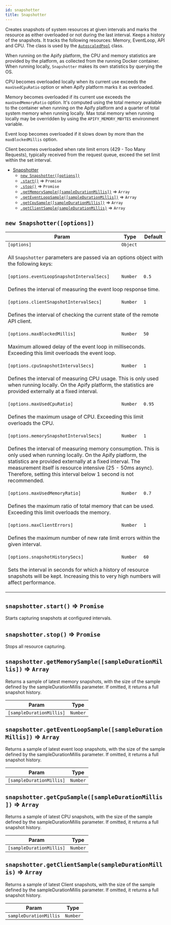 ```yaml
---
id: snapshotter
title: Snapshotter
---
```


<a name="Snapshotter"></a>

Creates snapshots of system resources at given intervals and marks the resource
as either overloaded or not during the last interval. Keeps a history of the snapshots.
It tracks the following resources: Memory, EventLoop, API and CPU.
The class is used by the [`AutoscaledPool`](autoscaledpool) class.

When running on the Apify platform, the CPU and memory statistics are provided by the platform,
as collected from the running Docker container. When running locally, `Snapshotter`
makes its own statistics by querying the OS.

CPU becomes overloaded locally when its current use exceeds the `maxUsedCpuRatio` option or
when Apify platform marks it as overloaded.

Memory becomes overloaded if its current use exceeds the `maxUsedMemoryRatio` option.
It's computed using the total memory available to the container when running on
the Apify platform and a quarter of total system memory when running locally.
Max total memory when running locally may be overridden by using the `APIFY_MEMORY_MBYTES`
environment variable.

Event loop becomes overloaded if it slows down by more than the `maxBlockedMillis` option.

Client becomes overloaded when rate limit errors (429 - Too Many Requests),
typically received from the request queue, exceed the set limit within the set interval.

- [Snapshotter](snapshotter)
  - [`new Snapshotter([options])`](#new_Snapshotter_new)
  - [`.start()`](#Snapshotter+start) ⇒ `Promise`
  - [`.stop()`](#Snapshotter+stop) ⇒ `Promise`
  - [`.getMemorySample([sampleDurationMillis])`](#Snapshotter+getMemorySample) ⇒ `Array`
  - [`.getEventLoopSample([sampleDurationMillis])`](#Snapshotter+getEventLoopSample) ⇒ `Array`
  - [`.getCpuSample([sampleDurationMillis])`](#Snapshotter+getCpuSample) ⇒ `Array`
  - [`.getClientSample(sampleDurationMillis)`](#Snapshotter+getClientSample) ⇒ `Array`

<a name="new_Snapshotter_new"></a>

## `new Snapshotter([options])`

<table>
<thead>
<tr>
<th>Param</th><th>Type</th><th>Default</th>
</tr>
</thead>
<tbody>
<tr>
<td><code>[options]</code></td><td><code>Object</code></td><td></td>
</tr>
<tr>
<td colspan="3"><p>All <code>Snapshotter</code> parameters are passed
  via an options object with the following keys:</p>
</td></tr><tr>
<td><code>[options.eventLoopSnapshotIntervalSecs]</code></td><td><code>Number</code></td><td><code>0.5</code></td>
</tr>
<tr>
<td colspan="3"><p>Defines the interval of measuring the event loop response time.</p>
</td></tr><tr>
<td><code>[options.clientSnapshotIntervalSecs]</code></td><td><code>Number</code></td><td><code>1</code></td>
</tr>
<tr>
<td colspan="3"><p>Defines the interval of checking the current state
  of the remote API client.</p>
</td></tr><tr>
<td><code>[options.maxBlockedMillis]</code></td><td><code>Number</code></td><td><code>50</code></td>
</tr>
<tr>
<td colspan="3"><p>Maximum allowed delay of the event loop in milliseconds.
  Exceeding this limit overloads the event loop.</p>
</td></tr><tr>
<td><code>[options.cpuSnapshotIntervalSecs]</code></td><td><code>Number</code></td><td><code>1</code></td>
</tr>
<tr>
<td colspan="3"><p>Defines the interval of measuring CPU usage.
  This is only used when running locally. On the Apify platform,
  the statistics are provided externally at a fixed interval.</p>
</td></tr><tr>
<td><code>[options.maxUsedCpuRatio]</code></td><td><code>Number</code></td><td><code>0.95</code></td>
</tr>
<tr>
<td colspan="3"><p>Defines the maximum usage of CPU.
  Exceeding this limit overloads the CPU.</p>
</td></tr><tr>
<td><code>[options.memorySnapshotIntervalSecs]</code></td><td><code>Number</code></td><td><code>1</code></td>
</tr>
<tr>
<td colspan="3"><p>Defines the interval of measuring memory consumption.
  This is only used when running locally. On the Apify platform,
  the statistics are provided externally at a fixed interval.
  The measurement itself is resource intensive (25 - 50ms async).
  Therefore, setting this interval below 1 second is not recommended.</p>
</td></tr><tr>
<td><code>[options.maxUsedMemoryRatio]</code></td><td><code>Number</code></td><td><code>0.7</code></td>
</tr>
<tr>
<td colspan="3"><p>Defines the maximum ratio of total memory that can be used.
  Exceeding this limit overloads the memory.</p>
</td></tr><tr>
<td><code>[options.maxClientErrors]</code></td><td><code>Number</code></td><td><code>1</code></td>
</tr>
<tr>
<td colspan="3"><p>Defines the maximum number of new rate limit errors within
  the given interval.</p>
</td></tr><tr>
<td><code>[options.snapshotHistorySecs]</code></td><td><code>Number</code></td><td><code>60</code></td>
</tr>
<tr>
<td colspan="3"><p>Sets the interval in seconds for which a history of resource snapshots
  will be kept. Increasing this to very high numbers will affect performance.</p>
</td></tr></tbody>
</table>
<a name="Snapshotter+start"></a>

## `snapshotter.start()` ⇒ `Promise`

Starts capturing snapshots at configured intervals.

<a name="Snapshotter+stop"></a>

## `snapshotter.stop()` ⇒ `Promise`

Stops all resource capturing.

<a name="Snapshotter+getMemorySample"></a>

## `snapshotter.getMemorySample([sampleDurationMillis])` ⇒ `Array`

Returns a sample of latest memory snapshots, with the size of the sample defined
by the sampleDurationMillis parameter. If omitted, it returns a full snapshot history.

<table>
<thead>
<tr>
<th>Param</th><th>Type</th>
</tr>
</thead>
<tbody>
<tr>
<td><code>[sampleDurationMillis]</code></td><td><code>Number</code></td>
</tr>
<tr>
</tr></tbody>
</table>
<a name="Snapshotter+getEventLoopSample"></a>

## `snapshotter.getEventLoopSample([sampleDurationMillis])` ⇒ `Array`

Returns a sample of latest event loop snapshots, with the size of the sample defined
by the sampleDurationMillis parameter. If omitted, it returns a full snapshot history.

<table>
<thead>
<tr>
<th>Param</th><th>Type</th>
</tr>
</thead>
<tbody>
<tr>
<td><code>[sampleDurationMillis]</code></td><td><code>Number</code></td>
</tr>
<tr>
</tr></tbody>
</table>
<a name="Snapshotter+getCpuSample"></a>

## `snapshotter.getCpuSample([sampleDurationMillis])` ⇒ `Array`

Returns a sample of latest CPU snapshots, with the size of the sample defined
by the sampleDurationMillis parameter. If omitted, it returns a full snapshot history.

<table>
<thead>
<tr>
<th>Param</th><th>Type</th>
</tr>
</thead>
<tbody>
<tr>
<td><code>[sampleDurationMillis]</code></td><td><code>Number</code></td>
</tr>
<tr>
</tr></tbody>
</table>
<a name="Snapshotter+getClientSample"></a>

## `snapshotter.getClientSample(sampleDurationMillis)` ⇒ `Array`

Returns a sample of latest Client snapshots, with the size of the sample defined
by the sampleDurationMillis parameter. If omitted, it returns a full snapshot history.

<table>
<thead>
<tr>
<th>Param</th><th>Type</th>
</tr>
</thead>
<tbody>
<tr>
<td><code>sampleDurationMillis</code></td><td><code>Number</code></td>
</tr>
<tr>
</tr></tbody>
</table>
